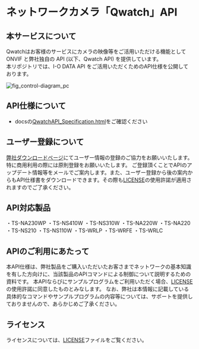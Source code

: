 # ネットワークカメラ「Qwatch」API
 
## 本サービスについて
Qwatchはお客様のサービスにカメラの映像等をご活用いただける機能としてONVIF と弊社独自の API (以下、Qwatch API) を提供しています。  
本リポジトリでは、I-O DATA API をご活用いただくためのAPI仕様を公開しております。
 
![fig_control-diagram_pc](https://user-images.githubusercontent.com/60957010/180181821-323529f4-df62-4656-98e8-c8b98869da9e.svg)
## API仕様について
- docsの[QwatchAPI_Specification.html](https://iodata-solution.github.io/qwatch-api/QwatchAPI_Specification.html)をご確認ください  
## ユーザー登録について
[弊社ダウンロードページ](https://contact.iodata.jp/webentry/enq/form/apidl)にてユーザー情報の登録のご協力をお願いいたします。特に商用利用の際には原則登録をお願いいたします。
ご登録頂くことでAPIのアップデート情報等をメールでご案内します。また、ユーザー登録から後の案内からもAPI仕様書をダウンロードできます。その際も[LICENSE](./LICENSE)の使用許諾が適用されますのでご了承ください。
 
## API対応製品
・TS-NA230WP
・TS-NS410W
・TS-NS310W
・TS-NA220W
・TS-NA220
・TS-NS210
・TS-NS110W
・TS-WRLP
・TS-WRFE
・TS-WRLC
 
## APIのご利用にあたって
本API仕様は、弊社製品をご購入いただいたお客さまでネットワークの基本知識を有した方向けに、当該製品のAPIコマンドによる制御について説明するための資料です。
本APIならびにサンプルプログラムをご利用いただく場合、[LICENSE](./LICENSE)の使用許諾に同意したものとみなします。
なお、弊社は本情報に記載している具体的なコマンドやサンプルプログラムの内容等については、サポートを提供しておりませんので、あらかじめご了承ください。
 
## ライセンス
ライセンスについては、[LICENSE](./LICENSE)ファイルをご覧ください。

